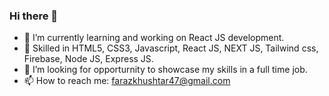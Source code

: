 ### Hi there 👋

- 🔭 I’m currently learning and working on React JS development.
- 👯 Skilled in HTML5, CSS3, Javascript, React JS, NEXT JS, Tailwind css, Firebase, Node JS, Express JS.
- 🤔 I’m looking for opporturnity to showcase my skills in a full time job.
- 📫 How to reach me: farazkhushtar47@gmail.com

<!--
**khushtar-faraz/khushtar-faraz** is a ✨ _special_ ✨ repository because its `README.md` (this file) appears on your GitHub profile.

Here are some ideas to get you started:

- 🔭 I’m currently learning and working on React JS development.
- 👯 Skilled in html5, CSS3, Javascript, React JS, Tailwind css, Firebase, Node JS, Express JS.
- 🤔 I’m looking for opporturnity to showcase my skills in a full time job.
- 📫 How to reach me: farazkhushtar47@gmail.com

-->
